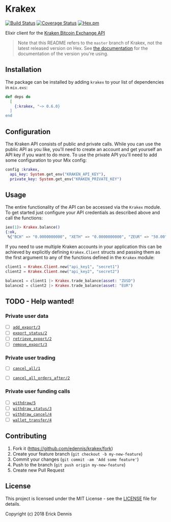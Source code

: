 # Krakex

[![Build Status](https://github.com/edennis/krakex/workflows/Elixir%20CI/badge.svg)](https://github.com/edennis/krakex/actions/workflows/elixir.yml)
[![Coverage Status](https://coveralls.io/repos/github/edennis/krakex/badge.svg?branch=master)](https://coveralls.io/github/edennis/krakex?branch=master)
[![Hex.pm](https://img.shields.io/hexpm/v/krakex.svg)](https://hex.pm/packages/krakex)

Elixir client for the [Kraken Bitcoin Exchange API](https://www.kraken.com/help/api)

> Note that this README refers to the `master` branch of Krakex, not the latest
  released version on Hex. See [the documentation](http://hexdocs.pm/krakex) for
  the documentation of the version you're using.

## Installation

The package can be installed by adding `krakex` to your list of dependencies in `mix.exs`:

```elixir
def deps do
  [
    {:krakex, "~> 0.6.0}
  ]
end
```

## Configuration

The Kraken API consists of public and private calls. While you can use the public API as you like,
you'll need to create an account and get yourself an API key if you want to do more. To use the
private API you'll need to add some configuration to your Mix config:

```elixir
config :krakex,
  api_key: System.get_env("KRAKEN_API_KEY"),
  private_key: System.get_env("KRAKEN_PRIVATE_KEY")
```

## Usage

The entire functionality of the API can be accessed via the `Krakex` module. To get started just
configure your API credentials as described above and call the functions:

```elixir
iex(1)> Krakex.balance()
{:ok,
 %{"BCH" => "0.0000000000", "XETH" => "0.0000000000", "ZEUR" => "50.00"}}
```

If you need to use multiple Kraken accounts in your application this can be achieved by explicitly
defining `Krakex.Client` structs and passing them as the first argument to any of the functions
defined in the `Krakex` module:

```elixir
client1 = Krakex.Client.new("api_key1", "secret1")
client2 = Krakex.Client.new("api_key2", "secret2")

balance1 = client1 |> Krakex.trade_balance(asset: "ZUSD")
balance2 = client2 |> Krakex.trade_balance(asset: "EUR")
```

## TODO - Help wanted!

### Private user data

- [ ] [`add_export/3`](https://www.kraken.com/features/api#add-history-export)
- [ ] [`export_status/2`](https://www.kraken.com/features/api#get-export-statuses)
- [ ] [`retrieve_export/2`](https://www.kraken.com/features/api#get-history-export)
- [ ] [`remove_export/3`](https://www.kraken.com/features/api#remove-history-export)

### Private user trading

- [ ] [`cancel_all/1`](https://www.kraken.com/features/api#cancel-all-open-orders)
- [ ] [`cancel_all_orders_after/2`](https://www.kraken.com/features/api#cancel-all-orders-after)


### Private user funding calls

- [ ] [`withdraw/5`](https://www.kraken.com/help/api#withdraw-funds)
- [ ] [`withdraw_status/3`](https://www.kraken.com/help/api#withdraw-status)
- [ ] [`withdraw_cancel/4`](https://www.kraken.com/help/api#withdraw-cancel)
- [ ] [`wallet_transfer/4`](https://www.kraken.com/features/api#wallet-transfer)

## Contributing

1. Fork it (https://github.com/edennis/krakex/fork)
2. Create your feature branch (`git checkout -b my-new-feature`)
3. Commit your changes (`git commit -am 'Add some feature'`)
4. Push to the branch (`git push origin my-new-feature`)
5. Create new Pull Request

## License

This project is licensed under the MIT License - see the [LICENSE](LICENSE) file for details.

Copyright (c) 2018 Erick Dennis
